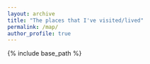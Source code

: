```yaml
---
layout: archive
title: "The places that I've visited/lived"
permalink: /map/
author_profile: true
---
```


{% include base_path %}

<html>
<head>
  <title>My Travel Map</title>
  <meta charset="utf-8" />
  <meta name="viewport" content="width=device-width, initial-scale=1.0">
  <link rel="stylesheet" href="https://unpkg.com/leaflet/dist/leaflet.css" />
  <style>
    #map { height: 100vh; }
  </style>
</head>
<body>
  <div id="map"></div>

  <script src="https://unpkg.com/leaflet/dist/leaflet.js"></script>
  <script>
    const map = L.map('map', {
  worldCopyJump: false,
  minZoom: 2
}).setView([54, -2], 4);

    L.tileLayer('https://{s}.tile.openstreetmap.org/{z}/{x}/{y}.png', {
  attribution: '&copy; OpenStreetMap contributors',
  noWrap: true
}).addTo(map);

    const locations = [
  [51.50609700613507, -0.13100357699231469, "London, UK"],
  [51.454221808102815, -2.5878198663371585, "Bristol, UK"],
  [51.37793543104405, -2.359340173854564, "Bath, UK"],
  [52.4795103752684, -1.8879851605385491, "Birmingham, UK"],
  [52.955028180927144, -1.1553010969961675, "Nottingham, UK"],   
  [55.867493903697664, -4.252465435368384, "Glasgow, UK"],
  [51.75149898185093, -1.2542533195511452, "Oxford, UK"],
  [52.62901549787241, 1.2995397492799585, "Norwich, UK"],
  [52.188114934404865, 0.2006293284257205, "Cambridge, UK"],
  [54.04407139344605, -2.8011226811415875, "Lancaster, UK"],
  [53.38038466992851, -1.4692677986880176, "Sheffield, UK"],
  [53.96161935398514, -1.0744123379947363, "York, UK"],
  [53.479981699809294, -2.2378846016945113, "Manchester, UK"],
  [51.454979536371034, -0.979225516110098, "Reading, UK"],
  [49.22118402726032, -2.136245407696191, "Jersey, UK"],
  [41.15727108920829, -8.626760871139524, "Porto, Portugal"],
  [41.545468852024115, -8.426184776233601, "Braga, Portugal"],
  [52.52260846062111, 13.396570401973973, "Berlin, Germany"],
  [51.05020934034099, 13.737647672827997, "Dresden, Germany"],
  [50.07541988802119, 14.45737474520111, "Prague, Czechia"],
  [48.85814790470617, 2.3532114719243884, "Paris, France"],
  [38.907302990574024, -77.03924041214798, "Washington, D.C., USA"],
  [39.28943603208796, -76.60345755408721, "Baltimore, USA"],
  [40.712430367670926, -74.00536100889536, "New York, USA"],
  [41.878087294002086, -87.63369974212341, "Chicago, USA"],
  [38.882996720153166, -77.082147911314, "Arlington, USA"],
  [38.989228065641605, -76.93454772018893, "College Park, USA"],
  [42.355570680454484, -71.0580566051323, "Boston, USA"],
  [37.77328546687444, -122.42200607366087, "San Francisco, USA"],
  [49.26026987939737, -123.24548460509973, "Vancouver, Canada"],
  [49.28581226882002, -122.78103632909878, "Coquitlam, Canada"],
  [49.25049704518672, -122.97597724313502, "Burnaby, Canada"],
  [49.16083705619697, -123.94126246836784, "Nanaimo, Canada"],
  [49.166286372260274, -123.13325633925318, "Richmond, Canada"],
  [48.428257631971555, -123.36420083510893, "Victoria, Canada"],
  [31.239194119807333, 121.47258153801539, "Shanghai, China"],
  [31.3037517759364, 120.59092874064407, "Suzhou, China"],
  [32.050107326542594, 118.85922013237372, "Nanjing, China"],
  [32.398217452736866, 119.40974939622839, "Yangzhou, China"],
  [22.324060634176035, 114.17371834319583, "Hongkong, China"],
  [22.547833044249305, 114.04735874974526, "Shenzhen, China"],
  [39.90998150383738, 116.40428002417717, "Beijing, China"],
  [30.581607263940185, 104.06248714859332, "Chengdu, China"],
  [23.129044018551806, 113.25113428264531, "Guangzhou, China"],
  [41.80823225730331, 123.43535864197163, "Shenyang, China"],
  [31.488810656683633, 120.31263984475252, "Wuxi, China"],
  [31.80630526571153, 119.97584799177503, "Changzhou, China"],
  [41.095059581319795, 121.1274404708987, "Jinzhou, China"],
  [39.93407329760858, 119.59646199534473, "Qinhuangdao, China"],
  [31.46529759464987, 104.67394505131261, "Mianyang, China"],
  [30.05442531015884, 101.96311447116669, "Kangding, China"],
  [33.24599684417063, 103.9319304058579, "Jiuzhaigou County, China"],
  [37.55473948615032, 126.98918615170025, "Seoul, Korea"]
];

    const pinIcon = L.icon({
      iconUrl: 'https://cdn-icons-png.flaticon.com/512/684/684908.png',
      iconSize: [32, 32],
      iconAnchor: [16, 32],
      popupAnchor: [0, -32]
    });

    locations.forEach(([lat, lng, label]) => {
      L.marker([lat, lng], { icon: pinIcon }).addTo(map).bindPopup(label);
    });
  </script>
</body>
</html>


